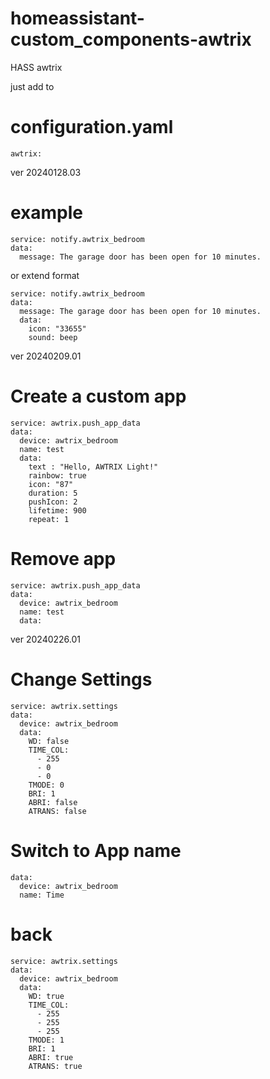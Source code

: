 # homeassistant-custom_components-awtrix
HASS awtrix 

just add to
# configuration.yaml 

```
awtrix:
```

ver 20240128.03

# example

```
service: notify.awtrix_bedroom
data:
  message: The garage door has been open for 10 minutes.
```

or extend format
```
service: notify.awtrix_bedroom
data:
  message: The garage door has been open for 10 minutes.
  data:
    icon: "33655"
    sound: beep
```

ver 20240209.01

# Create a custom app

```
service: awtrix.push_app_data
data: 
  device: awtrix_bedroom
  name: test
  data:
    text : "Hello, AWTRIX Light!"
    rainbow: true
    icon: "87"
    duration: 5
    pushIcon: 2
    lifetime: 900
    repeat: 1
```

# Remove app

```
service: awtrix.push_app_data
data: 
  device: awtrix_bedroom
  name: test
  data: 
```

ver 20240226.01

# Change Settings

```
service: awtrix.settings
data:
  device: awtrix_bedroom
  data:
    WD: false 
    TIME_COL: 
      - 255
      - 0
      - 0
    TMODE: 0 
    BRI: 1
    ABRI: false
    ATRANS: false
```

# Switch to App name

```
data:
  device: awtrix_bedroom
  name: Time    
```

# back

```
service: awtrix.settings
data:
  device: awtrix_bedroom
  data:
    WD: true 
    TIME_COL: 
      - 255
      - 255
      - 255
    TMODE: 1 
    BRI: 1
    ABRI: true
    ATRANS: true
```
